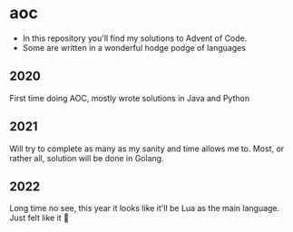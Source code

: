 # aoc

* In this repository you'll find my solutions to  Advent of Code. 
* Some are written in a wonderful hodge podge of languages

## 2020
First time doing AOC, mostly wrote solutions in Java and Python

## 2021

Will try to complete as many as my sanity and time allows me to. Most, or rather all, solution will be done in Golang.

## 2022

Long time no see, this year it looks like it'll be Lua as the main language. Just felt like it :shrug: